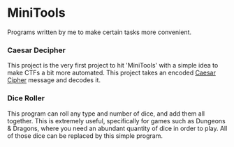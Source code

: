 <h1>MiniTools</h1>
<p>Programs written by me to make certain tasks more convenient.</p>

<h3>Caesar Decipher</h3>
<p>This project is the very first project to hit 'MiniTools' with a simple idea to make CTFs a bit more automated. This project takes an encoded <a href="https://en.wikipedia.org/wiki/Caesar_cipher">Caesar Cipher</a> message and decodes it.</p>

<h3>Dice Roller</h3>
<p>This program can roll any type and number of dice, and add them all together. This is extremely useful, specifically for games such as Dungeons & Dragons, where you need an abundant quantity of dice in order to play. All of those dice can be replaced by this simple program.
